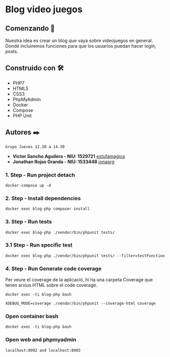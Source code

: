 # Blog video juegos

## Comenzando 🚀

Nuestra idea es crear un blog que vaya sobre videojuegos en general. Dondé incluiremos funciones para que los usuarios puedan hacer login, posts.

## Construido con 🛠️

* PHP7
* HTML5
* CSS3
* PhpMyAdmin
* Docker
* Compose
* PHP Unit

## Autores ✒️

```
Grupo Jueves 12.30 a 14.30
```
* **Victor Sancho Aguilera - NIU: 1529721** [estufamagica](https://github.com/estufamagica)
* **Jonathan Rojas Granda - NIU: 1533448** [jonaprg](https://github.com/jonaprg)

### 1. Step - Run project detach
```
docker-compose up -d
```
### 2. Step - Install dependencies 
```
docker exec blog-php composer install
```
### 3. Step - Run tests
```
docker exec blog-php ./vendor/bin/phpunit tests/
```
### 3.1 Step - Run specific test
```
docker exec blog-php ./vendor/bin/phpunit tests/ --filter=testFunction
```
### 4. Step - Run Generate code coverage
Per veure el coverage de la aplicació, hi ha una carpeta Coverage que tenen arxius HTML sobre el code coverage.
```
docker exec -ti blog-php bash

XDEBUG_MODE=coverage ./vendor/bin/phpunit --coverage-html coverage
```

### Open container bash
```
docker exec -ti blog-php bash
```
### Open web and phpmyadmin
```
localhost:8002 and localhost:8003
```
